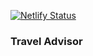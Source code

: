 [![Netlify Status](https://api.netlify.com/api/v1/badges/fb9ef1d1-2812-47ca-aca6-7305fd0a674e/deploy-status)](https://app.netlify.com/sites/travel-advisor-mmk/deploys)

### Travel Advisor 